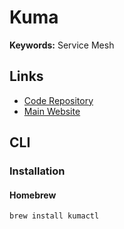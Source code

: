 # Kuma

<!--
https://www.youtube.com/watch?v=_3y_4A9qdKU&t=3s

https://blog.scottlowe.org/2022/02/17/using-cert-manager-with-kuma-mtls/
-->

**Keywords:** Service Mesh

## Links

- [Code Repository](https://github.com/kumahq/kuma)
- [Main Website](https://kuma.io)

## CLI

### Installation

#### Homebrew

```sh
brew install kumactl
```

<!--
https://kuma.io/docs/2.1.x/installation/helm/

helm repo add kuma https://kumahq.github.io/charts
-->
